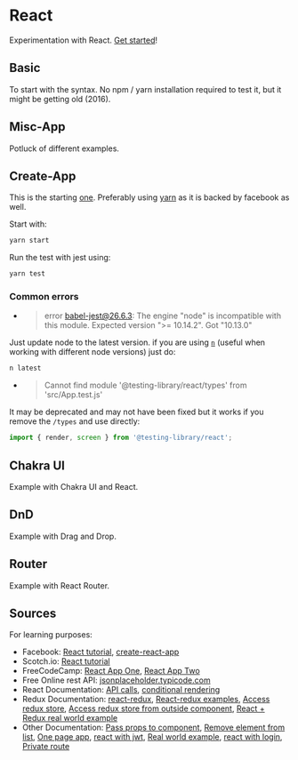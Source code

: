 # React

Experimentation with React. [Get started](https://reactjs.org/)!

## Basic

To start with the syntax.
No npm / yarn installation required to test it, but it might be getting old (2016).

## Misc-App

Potluck of different examples.

## Create-App

This is the starting [one](examples/create-app/README.md).
Preferably using [yarn](https://yarnpkg.com/) as it is backed by facebook as well.

Start with:

```bash
yarn start
```

Run the test with jest using:

```bash
yarn test
```

### Common errors

- > error babel-jest@26.6.3: The engine "node" is incompatible with this module. Expected version ">= 10.14.2". Got "10.13.0"

Just update node to the latest version. if you are using [`n`](https://github.com/tj/n) (useful when working with different node versions) just do:

```bash
n latest
```

- > Cannot find module '@testing-library/react/types' from 'src/App.test.js'

It may be deprecated and may not have been fixed but it works if you remove the `/types` and use directly:

```js
import { render, screen } from '@testing-library/react';
```

## Chakra UI

Example with Chakra UI and React.

## DnD

Example with Drag and Drop.

## Router

Example with React Router.

## Sources

For learning purposes:

- Facebook: [React tutorial](https://facebook.github.io/react/tutorial/tutorial.html#what-were-building),
  [create-react-app](https://github.com/facebook/create-react-app)
- Scotch.io: [React tutorial](https://scotch.io/tutorials/learning-react-getting-started-and-concepts)
- FreeCodeCamp: [React App One](https://www.freecodecamp.org/news/develop-deploy-first-fullstack-web-app/),
  [React App Two](https://www.freecodecamp.org/news/fullstack-react-blog-app-with-express-and-psql/)
- Free Online rest API: [jsonplaceholder.typicode.com](https://jsonplaceholder.typicode.com/)
- React Documentation: [API calls](https://reactjs.org/docs/faq-ajax.html),
  [conditional rendering](https://reactjs.org/docs/conditional-rendering.html)
- Redux Documentation: [react-redux](https://react-redux.js.org/introduction/quick-start),
  [React-redux examples](https://github.com/reduxjs/redux/tree/3cf3b0f48c4093aaa094eedb11efa8656e9b0309/examples),
  [Access redux store](https://medium.com/swlh/accessing-redux-from-components-in-react-react-native-d9f0e4cdb2dc),
  [Access redux store from outside component](https://daveceddia.com/access-redux-store-outside-react/),
  [React + Redux real world example](https://jasonwatmore.com/post/2017/09/16/react-redux-user-registration-and-login-tutorial-example)
- Other Documentation: [Pass props to component](https://www.robinwieruch.de/react-pass-props-to-component),
  [Remove element from list](https://www.robinwieruch.de/react-remove-item-from-list),
  [One page app](https://www.kirupa.com/react/creating_single_page_app_react_using_react_router.htm),
  [react with jwt](https://bezkoder.com/spring-boot-react-jwt-auth/),
  [Real world example](https://github.com/bezkoder/react-redux-hooks-jwt-auth/tree/28a25f525aee8f6a73f2bd1165c0b868aeedb7b5),
  [react with login](https://www.digitalocean.com/community/tutorials/how-to-add-login-authentication-to-react-applications#step-1-%E2%80%94-building-a-login-page),
  [Private route](https://ui.dev/react-router-v4-protected-routes-authentication/)
